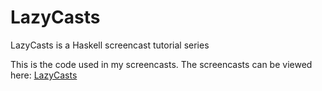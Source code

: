 LazyCasts
=========

LazyCasts is a Haskell screencast tutorial series

This is the code used in my screencasts. The screencasts can be viewed here:
[LazyCasts](http://www.youtube.com/watch?v=5XLTRuKoOtM&list=PLvj5k87ljYYHwOOcdGvS3qi85IvjOW--8)
